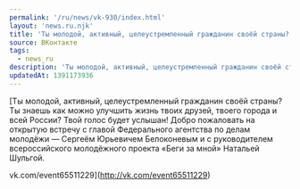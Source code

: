 ```yaml
---
permalink: '/ru/news/vk-930/index.html'
layout: 'news.ru.njk'
title: 'Ты молодой, активный, целеустремленный гражданин своёй страны? Ты знаешь как можно улучшить жизнь'
source: ВКонтакте
tags:
  - news_ru
description: 'Ты молодой, активный, целеустремленный гражданин своёй страны? Ты знаешь как можно улучшить жизнь'
updatedAt: 1391173936
---
```

[Ты молодой, активный, целеустремленный гражданин своёй страны? Ты знаешь как можно улучшить жизнь твоих друзей, твоего города и всей России? Твой голос будет услышан! Добро пожаловать на открытую встречу с главой
Федерального агентства по делам молодёжи — Сергеём Юрьевичем Белоконевым и с руководителем всероссийского молодёжного проекта «Беги за мной» Натальей Шульгой.

vk.com/event65511229](http://vk.com/event65511229)
